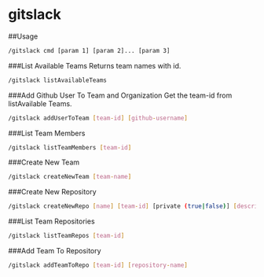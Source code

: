 # gitslack

##Usage

```bash
/gitslack cmd [param 1] [param 2]... [param 3]
```

###List Available Teams
Returns team names with id.
```bash
/gitslack listAvailableTeams
```

###Add Github User To Team and Organization
Get the team-id from listAvailable Teams.
```bash
/gitslack addUserToTeam [team-id] [github-username]
```

###List Team Members
```bash
/gitslack listTeamMembers [team-id]
```

###Create New Team
```bash
/gitslack createNewTeam [team-name]
```

###Create New Repository
```bash
/gitslack createNewRepo [name] [team-id] [private (true|false)] [description]
```

###List Team Repositories
```bash
/gitslack listTeamRepos [team-id]
```

###Add Team To Repository
```bash
/gitslack addTeamToRepo [team-id] [repository-name]
```

